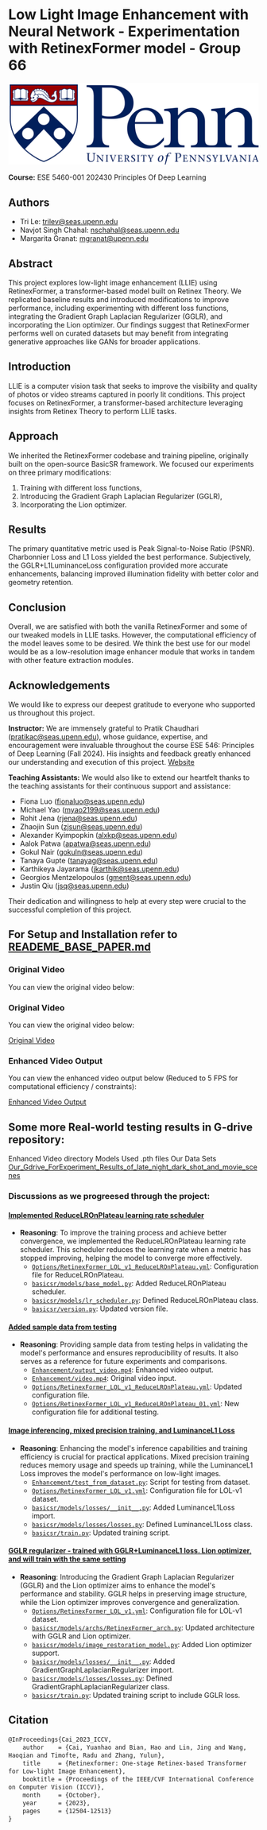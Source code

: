 # Low Light Image Enhancement with Neural Network - Experimentation with RetinexFormer model - Group 66

![University of Pennsylvania](reade_me_assets/UniversityofPennsylvania_FullLogo_RGB.png)

**Course:** ESE 5460-001 202430 Principles Of Deep Learning

## Authors
- Tri Le: [trilev@seas.upenn.edu](mailto:trilev@seas.upenn.edu)
- Navjot Singh Chahal: [nschahal@seas.upenn.edu](mailto:nschahal@seas.upenn.edu)
- Margarita Granat: [mgranat@upenn.edu](mailto:mgranat@upenn.edu)

## Abstract
This project explores low-light image enhancement (LLIE) using RetinexFormer, a transformer-based model built on Retinex Theory. We replicated baseline results and introduced modifications to improve performance, including experimenting with different loss functions, integrating the Gradient Graph Laplacian Regularizer (GGLR), and incorporating the Lion optimizer. Our findings suggest that RetinexFormer performs well on curated datasets but may benefit from integrating generative approaches like GANs for broader applications.

## Introduction
LLIE is a computer vision task that seeks to improve the visibility and quality of photos or video streams captured in poorly lit conditions. This project focuses on RetinexFormer, a transformer-based architecture leveraging insights from Retinex Theory to perform LLIE tasks.

## Approach
We inherited the RetinexFormer codebase and training pipeline, originally built on the open-source BasicSR framework. We focused our experiments on three primary modifications:
1. Training with different loss functions,
2. Introducing the Gradient Graph Laplacian Regularizer (GGLR),
3. Incorporating the Lion optimizer.

## Results
The primary quantitative metric used is Peak Signal-to-Noise Ratio (PSNR). Charbonnier Loss and L1 Loss yielded the best performance. Subjectively, the GGLR+L1LuminanceLoss configuration provided more accurate enhancements, balancing improved illumination fidelity with better color and geometry retention.

## Conclusion
Overall, we are satisfied with both the vanilla RetinexFormer and some of our tweaked models in LLIE tasks. However, the computational efficiency of the model leaves some to be desired. We think the best use for our model would be as a low-resolution image enhancer module that works in tandem with other feature extraction modules.

## Acknowledgements
We would like to express our deepest gratitude to everyone who supported us throughout this project. 

**Instructor:**
We are immensely grateful to Pratik Chaudhari ([pratikac@seas.upenn.edu](mailto:pratikac@seas.upenn.edu)), whose guidance, expertise, and encouragement were invaluable throughout the course ESE 546: Principles of Deep Learning (Fall 2024). His insights and feedback greatly enhanced our understanding and execution of this project. [Website](https://pratikac.github.io)

**Teaching Assistants:**
We would also like to extend our heartfelt thanks to the teaching assistants for their continuous support and assistance:
- Fiona Luo ([fionaluo@seas.upenn.edu](mailto:fionaluo@seas.upenn.edu))
- Michael Yao ([myao2199@seas.upenn.edu](mailto:myao2199@seas.upenn.edu))
- Rohit Jena ([rjena@seas.upenn.edu](mailto:rjena@seas.upenn.edu))
- Zhaojin Sun ([zjsun@seas.upenn.edu](mailto:zjsun@seas.upenn.edu))
- Alexander Kyimpopkin ([alxkp@seas.upenn.edu](mailto:alxkp@seas.upenn.edu))
- Aalok Patwa ([apatwa@seas.upenn.edu](mailto:apatwa@seas.upenn.edu))
- Gokul Nair ([gokuln@seas.upenn.edu](mailto:gokuln@seas.upenn.edu))
- Tanaya Gupte ([tanayag@seas.upenn.edu](mailto:tanayag@seas.upenn.edu))
- Karthikeya Jayarama ([jkarthik@seas.upenn.edu](mailto:jkarthik@seas.upenn.edu))
- Georgios Mentzelopoulos ([gment@seas.upenn.edu](mailto:gment@seas.upenn.edu))
- Justin Qiu ([jsq@seas.upenn.edu](mailto:jsq@seas.upenn.edu))

Their dedication and willingness to help at every step were crucial to the successful completion of this project.


## For Setup and Installation refer to [READEME_BASE_PAPER.md](README_BASE_PAPER.md)

### Original Video
You can view the original video below:

### Original Video
You can view the original video below:

[Original Video](Enhancement/video.mp4)

### Enhanced Video Output
You can view the enhanced video output below (Reduced to 5 FPS for computational efficiency / constraints):

[Enhanced Video Output](Enhancement/output_video.mp4)

## Some more Real-world testing results in G-drive repository:
Enhanced Video directory
Models Used .pth files
Our Data Sets
[Our_Gdrive_ForExperiment_Results_of_late_night_dark_shot_and_movie_scenes](https://drive.google.com/drive/folders/1MOwvRiOAB3fAoSF83KVJW8EBdpXAcVKZ?usp=drive_link)

### Discussions as we progreesed through the project:

#### [Implemented ReduceLROnPlateau learning rate scheduler](https://github.com/your-repo/commit/55766df)
- **Reasoning**: To improve the training process and achieve better convergence, we implemented the ReduceLROnPlateau learning rate scheduler. This scheduler reduces the learning rate when a metric has stopped improving, helping the model to converge more effectively.
  - [`Options/RetinexFormer_LOL_v1_ReduceLROnPlateau.yml`](Options/RetinexFormer_LOL_v1_ReduceLROnPlateau.yml): Configuration file for ReduceLROnPlateau.
  - [`basicsr/models/base_model.py`](basicsr/models/base_model.py): Added ReduceLROnPlateau scheduler.
  - [`basicsr/models/lr_scheduler.py`](basicsr/models/lr_scheduler.py): Defined ReduceLROnPlateau class.
  - [`basicsr/version.py`](basicsr/version.py): Updated version file.

#### [Added sample data from testing](https://github.com/your-repo/commit/1851527)
- **Reasoning**: Providing sample data from testing helps in validating the model's performance and ensures reproducibility of results. It also serves as a reference for future experiments and comparisons.
  - [`Enhancement/output_video.mp4`](Enhancement/output_video.mp4): Enhanced video output.
  - [`Enhancement/video.mp4`](Enhancement/video.mp4): Original video input.
  - [`Options/RetinexFormer_LOL_v1_ReduceLROnPlateau.yml`](Options/RetinexFormer_LOL_v1_ReduceLROnPlateau.yml): Updated configuration file.
  - [`Options/RetinexFormer_LOL_v1_ReduceLROnPlateau_01.yml`](Options/RetinexFormer_LOL_v1_ReduceLROnPlateau_01.yml): New configuration file for additional testing.

#### [Image inferencing, mixed precision training, and LuminanceL1 Loss](https://github.com/your-repo/commit/6781b4a)
- **Reasoning**: Enhancing the model's inference capabilities and training efficiency is crucial for practical applications. Mixed precision training reduces memory usage and speeds up training, while the LuminanceL1 Loss improves the model's performance on low-light images.
  - [`Enhancement/test_from_dataset.py`](Enhancement/test_from_dataset.py): Script for testing from dataset.
  - [`Options/RetinexFormer_LOL_v1.yml`](Options/RetinexFormer_LOL_v1.yml): Configuration file for LOL-v1 dataset.
  - [`basicsr/models/losses/__init__.py`](basicsr/models/losses/__init__.py): Added LuminanceL1Loss import.
  - [`basicsr/models/losses/losses.py`](basicsr/models/losses/losses.py): Defined LuminanceL1Loss class.
  - [`basicsr/train.py`](basicsr/train.py): Updated training script.

#### [GGLR regularizer - trained with GGLR+LuminanceL1 loss. Lion optimizer, and will train with the same setting](https://github.com/your-repo/commit/2e02bac)
- **Reasoning**: Introducing the Gradient Graph Laplacian Regularizer (GGLR) and the Lion optimizer aims to enhance the model's performance and stability. GGLR helps in preserving image structure, while the Lion optimizer improves convergence and generalization.
  - [`Options/RetinexFormer_LOL_v1.yml`](Options/RetinexFormer_LOL_v1.yml): Configuration file for LOL-v1 dataset.
  - [`basicsr/models/archs/RetinexFormer_arch.py`](basicsr/models/archs/RetinexFormer_arch.py): Updated architecture with GGLR and Lion optimizer.
  - [`basicsr/models/image_restoration_model.py`](basicsr/models/image_restoration_model.py): Added Lion optimizer support.
  - [`basicsr/models/losses/__init__.py`](basicsr/models/losses/__init__.py): Added GradientGraphLaplacianRegularizer import.
  - [`basicsr/models/losses/losses.py`](basicsr/models/losses/losses.py): Defined GradientGraphLaplacianRegularizer class.
  - [`basicsr/train.py`](basicsr/train.py): Updated training script to include GGLR loss.


## Citation
```shell
@InProceedings{Cai_2023_ICCV,
    author    = {Cai, Yuanhao and Bian, Hao and Lin, Jing and Wang, Haoqian and Timofte, Radu and Zhang, Yulun},
    title     = {Retinexformer: One-stage Retinex-based Transformer for Low-light Image Enhancement},
    booktitle = {Proceedings of the IEEE/CVF International Conference on Computer Vision (ICCV)},
    month     = {October},
    year      = {2023},
    pages     = {12504-12513}
}
```